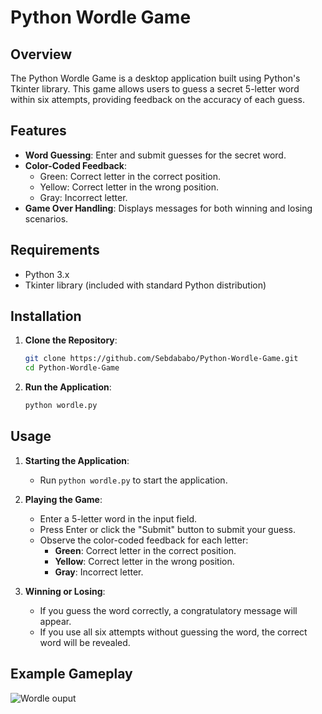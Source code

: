 # Python Wordle Game

## Overview
The Python Wordle Game is a desktop application built using Python's Tkinter library. This game allows users to guess a secret 5-letter word within six attempts, providing feedback on the accuracy of each guess.

## Features
- **Word Guessing**: Enter and submit guesses for the secret word.
- **Color-Coded Feedback**: 
  - Green: Correct letter in the correct position.
  - Yellow: Correct letter in the wrong position.
  - Gray: Incorrect letter.
- **Game Over Handling**: Displays messages for both winning and losing scenarios.

## Requirements
- Python 3.x
- Tkinter library (included with standard Python distribution)

## Installation
1. **Clone the Repository**:
    ```bash
    git clone https://github.com/Sebdababo/Python-Wordle-Game.git
    cd Python-Wordle-Game
    ```

2. **Run the Application**:
    ```bash
    python wordle.py
    ```

## Usage
1. **Starting the Application**:
   - Run `python wordle.py` to start the application.

2. **Playing the Game**:
   - Enter a 5-letter word in the input field.
   - Press Enter or click the "Submit" button to submit your guess.
   - Observe the color-coded feedback for each letter:
     - **Green**: Correct letter in the correct position.
     - **Yellow**: Correct letter in the wrong position.
     - **Gray**: Incorrect letter.

3. **Winning or Losing**:
   - If you guess the word correctly, a congratulatory message will appear.
   - If you use all six attempts without guessing the word, the correct word will be revealed.

## Example Gameplay
![Wordle ouput](https://github.com/user-attachments/assets/0072d20d-bd4f-4798-b62f-08b872c34391)

